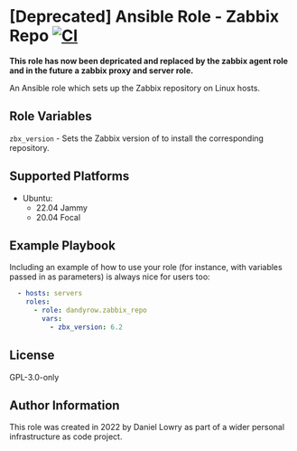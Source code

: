 **[Deprecated]** Ansible Role - Zabbix Repo [![CI](https://github.com/dandyrow/ansible-role-zabbix-repo/actions/workflows/CI.yml/badge.svg)](https://github.com/dandyrow/ansible-role-zabbix-repo/actions/workflows/CI.yml)
=========
**This role has now been depricated and replaced by the zabbix agent role and in the future a zabbix proxy and server role.**

An Ansible role which sets up the Zabbix repository on Linux hosts.

Role Variables
--------------

`zbx_version` - Sets the Zabbix version of to install the corresponding repository.

Supported Platforms
-------------------

- Ubuntu:
  - 22.04 Jammy
  - 20.04 Focal

Example Playbook
----------------

Including an example of how to use your role (for instance, with variables passed in as parameters) is always nice for users too:

```yaml
  - hosts: servers
    roles:
      - role: dandyrow.zabbix_repo
        vars:
          - zbx_version: 6.2
```

License
-------

GPL-3.0-only

Author Information
------------------

This role was created in 2022 by Daniel Lowry as part of a wider personal infrastructure as code project.
